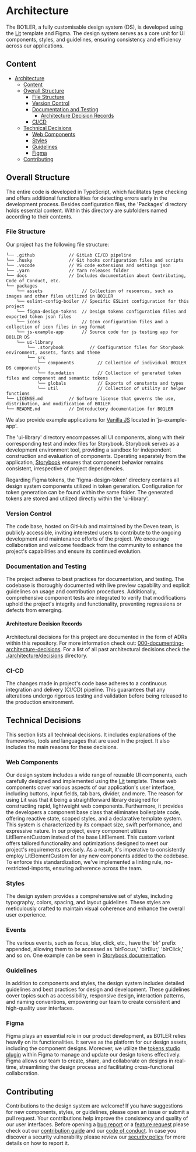 # Architecture
The BO1LER, a fully customisable design system (DS), is developed using the [Lit](https://lit.dev/docs/) template and Figma. The design system serves as a core unit for UI components, styles, and guidelines, ensuring consistency and efficiency across our applications.

## Content
- [Architecture](#architecture)
  - [Content](#content)
  - [Overall Structure](#overall-structure)
     - [File Structure](#file-structure)
     - [Version Control](#version-control)
     - [Documentation and Testing](#documentation-and-testing)
       - [Architecture Decision Records](#architecture-decision-records)
     - [CI/CD](#ci-cd)
  - [Technical Decisions](#technical-decisions)
     - [Web Components](#web-components)
     - [Styles](#styles)
     - [Guidelines](#guidelines)
     - [Figma](#figma)
  - [Contributing](#contributing)

## Overall Structure
The entire code is developed in TypeScript, which facilitates type checking and offers additional functionalities for detecting errors early in the development process. Besides configuration files, the 'Packages' directory holds essential content. Within this directory are subfolders named according to their contents.

### File Structure
Our project has the following file structure:

    └── .github             // GitLab CI/CD pipeline
    └── .husky              // Git hooks configuration files and scripts
    └── .vscode             // VS code extensions and settings json
    └── .yarn               // Yarn releases folder
    └── docs                // Includes documentation about Contributing, Code of Conduct, etc.
    └── packages
        └── assets               // Collection of resources, such as images and other files utilized in B01LER
        └── eslint-config-boiler // Specific ESLint configuration for this project
        └── figma-design-tokens  // Design tokens configuration files and exported token json files
        └── icons                // Icon configuration files and a collection of icon files in svg format
        └── js-example-app       // Source code for js testing app for B01LER DS
        └── ui-library
            └── .storybook          // Configuration files for Storybook environment, assets, fonts and theme
            └── src
                └── components         // Collection of individual B01LER DS components
                └── foundation         // Collection of generated token files and component and semantic tokens
                └── globals            // Exports of constants and types
                └── util               // Collection of utility or helper functions
    └── LICENSE.md          // Software license that governs the use, distribution, and modification of B01LER
    └── README.md           // Introductory documentation for B01LER

We also provide example applications for [Vanilla JS](https://b01ler.onrender.com/js-example-app) located in 'js-example-app'.

The 'ui-library' directory encompasses all UI components, along with their corresponding test and index files for Storybook. Storybook serves as a development environment tool, providing a sandbox for independent construction and evaluation of components. Operating separately from the application, [Storybook](https://b01ler.onrender.com/) ensures that component behavior remains consistent, irrespective of project dependencies.

Regarding Figma tokens, the 'figma-design-token' directory contains all design system components utilized in token generation. Configuration for token generation can be found within the same folder. The generated tokens are stored and utilized directly within the 'ui-library'.

### Version Control
The code base, hosted on GitHub and maintained by the Deven team, is publicly accessible, inviting interested users to contribute to the ongoing development and maintenance efforts of the project. We encourage collaboration and welcome feedback from the community to enhance the project's capabilities and ensure its continued evolution.

### Documentation and Testing
The project adheres to best practices for documentation, and testing. The codebase is thoroughly documented with live preview capability and explicit guidelines on usage and contribution procedures. Additionally, comprehensive component tests are integrated to verify that modifications uphold the project's integrity and functionality, preventing regressions or defects from emerging.

#### Architecture Decision Records
Architectural decisions for this project are documented in the form of ADRs within this repository.
For more information check out: [000-documenting-architecture-decisions](./architecture/decisions/000-documenting-architecture-decisions/README.md#decision-outcome). For a list of all past architectural decisions check the [./architecture/decisions](./architecture/decisions) directory. 

### CI-CD
The changes made in project's code base adheres to a continuous integration and delivery (CI/CD) pipeline. This guarantees that any alterations undergo rigorous testing and validation before being released to the production environment.

## Technical Decisions
This section lists all technical decisions. It includes explanations of the frameworks, tools and languages that are used in the project. It also includes the main reasons for these decisions.

### Web Components
Our design system includes a wide range of reusable UI components, each carefully designed and implemented using the [Lit](https://lit.dev/docs/) template. These web components cover various aspects of our application's user interface, including buttons, input fields, tab bars, divider, and more. The reason for using Lit was that it being a straightforward library designed for constructing rapid, lightweight web components. Furthermore, it provides the developers a component base class that eliminates boilerplate code, offering reactive state, scoped styles, and a declarative template system. This system is characterized by its compact size, swift performance, and expressive nature. In our project, every component utilizes LitElementCustom instead of the base LitElement. This custom variant offers tailored functionality and optimizations designed to meet our project's requirements precisely. As a result, it's imperative to consistently employ LitElementCustom for any new components added to the codebase. To enforce this standardization, we've implemented a linting rule, no-restricted-imports, ensuring adherence across the team.

### Styles
The design system provides a comprehensive set of styles, including typography, colors, spacing, and layout guidelines. These styles are meticulously crafted to maintain visual coherence and enhance the overall user experience.

### Events
The various events, such as focus, blur, click, etc., have the 'blr' prefix appended, allowing them to be accessed as 'blrFocus,' 'blrBlur,' 'blrClick,' and so on. One example can be seen in [Storybook documentation](https://b01ler.onrender.com/).

### Guidelines
In addition to components and styles, the design system includes detailed guidelines and best practices for design and development. These guidelines cover topics such as accessibility, responsive design, interaction patterns, and naming conventions, empowering our team to create consistent and high-quality user interfaces.

### Figma
Figma plays an essential role in our product development, as B01LER relies heavily on its functionalities. It serves as the platform for our design assets, including the component designs. Moreover, we utilize the [tokens studio plugin](https://www.figma.com/community/plugin/843461159747178978) within Figma to manage and update our design tokens effectively. Figma allows our team to create, share, and collaborate on designs in real-time, streamlining the design process and facilitating cross-functional collaboration.

## Contributing
Contributions to the design system are welcome! If you have suggestions for new components, styles, or guidelines, please open an issue or submit a pull request. Your contributions help improve the consistency and quality of our user interfaces. Before opening a [bug report](https://github.com/deven-org/boiler/issues/new?assignees=&labels=%F0%9F%9A%A8+new%3A%3Abug&projects=deven-org%2F3&template=1_bug_report.yaml&title=%5BBug%5D%3A+) or a [feature request](https://github.com/deven-org/boiler/issues/new?assignees=&labels=%F0%9F%9A%A8+new%3A%3Aenhancement&projects=deven-org%2F3&template=2_feature_request.yaml&title=%5BFeature+Request%5D%3A+) please check out our [contribution guide](CONTRIBUTING.md) and our [code of conduct](CODE_OF_CONDUCT.md). In case you discover a security vulnerability please review our [security policy](SECURITY.md) for more details on how to report it.
